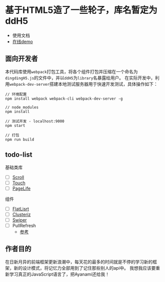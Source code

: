# 基于HTML5造了一些轮子，库名暂定为ddH5 
 - 使用文档
 - [在线demo](https://1uokun.github.io/h5/dist/index.html)

## 面向开发者
本代码库使用`webpack`打包工具，将各个组件打包并压缩在一个命名为`dingdingH5.js`的文件中，并以`ddH5`为`library`名暴露给用户。
在实际开发中，利用`webpack-dev-server`搭建本地测试服务器用于快速开发测试，具体操作如下：
```
// 环境配置
npm install webpack webpack-cli webpack-dev-server -g 

// node_modules
npm install

// 测试开发 - localhost:9000
npm start

// 打包
npm run build
```

## todo-list
基础类库
 - [ ] [Scroll](https://github.com/1uokun/h5/blob/master/src/base/scroll.js)
 - [ ] [Touch](https://github.com/1uokun/h5/blob/master/src/base/touch.js)
 - [ ] [PageLife](https://github.com/1uokun/h5/blob/master/src/base/pagelife.js)
 
组件
 - [ ] [FlatLisrt](https://github.com/1uokun/h5/blob/master/src/components/flatlist.js)
 - [ ] [Clusteriz](https://github.com/1uokun/h5/blob/master/src/components/clusterize.js)
 - [ ] [Swiper](https://github.com/1uokun/h5/blob/master/src/components/swiper.js)
 - [ ] PullRefresh
    - [参考](http://www.alloyteam.com/author/tat-tennylv/)
    
## 作者目的
在日新月异的前端框架更新浪潮中，每天花的最多的时间就是不停的学习新的框架，新的设计模式，将记忆力全部用到了记住那些别人的api中。
我想我应该要重新学习真正的JavaScript语言了，把Ayanami还给我！